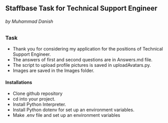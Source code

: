 ﻿## Staffbase Task for Technical Support Engineer
###### by Muhammad Danish

### Task

* Thank you for considering my application for the positions of Technical Support Engineer.
* The answers of first and second questions are in Answers.md file.
* The script to upload profile pictures is saved in uploadAvatars.py.
* Images are saved in the Images folder. 

#### Installations
* Clone github repository
* cd into your project.
* Install Python Interpreter.
* Install Python dotenv for set up an environment variables.
* Make .env file and set up an environment variables


